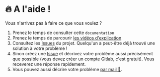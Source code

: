 <a name="helpme"></a>

# 🔥 A l'aide !

Vous n'arrivez pas à faire ce que vous voulez ?

1. Prenez le temps de consulter cette `documentation`
2. Prenez le temps de parcourir <a href='https://www.youtube.com/channel/UCrlsEykrLNpK12Id7c7GP7g' target="_blank">
   les vidéos d'explication</a>
3. Consultez les <a href="https://gitlab.com/abc-map/abc-map/-/issues?scope=all&state=all" target="_blank">Issues</a> du projet. Quelqu'un a peut-être déjà trouvé une solution à votre problème !
4. Sinon créez une <a href="https://gitlab.com/abc-map/abc-map/-/issues/new?issue" target="_blank">Issue</a> et décrivez votre problème aussi précisément que possible (vous devez créer un compte Gitlab, c'est gratuit). Vous receverez une réponse rapidement.
5. Vous pouvez aussi décrire votre problème <a href="mailto:fr.abcmap@gmail.com">par mail 📧</a>.
